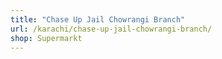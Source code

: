 ```yaml
---
title: "Chase Up Jail Chowrangi Branch"
url: /karachi/chase-up-jail-chowrangi-branch/
shop: Supermarkt
---
```

